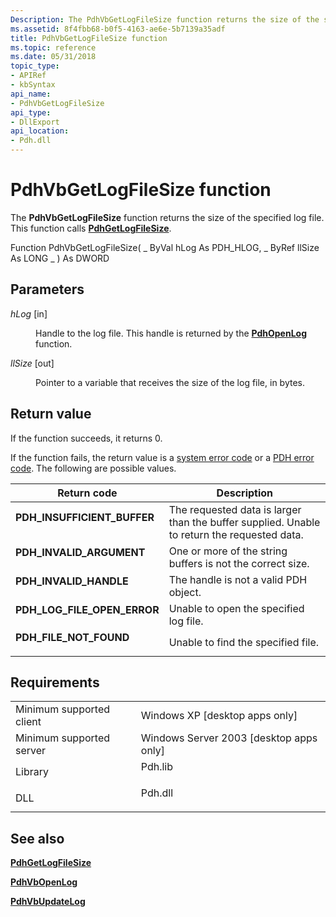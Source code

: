 ```yaml
---
Description: The PdhVbGetLogFileSize function returns the size of the specified log file. This function calls PdhGetLogFileSize.
ms.assetid: 8f4fbb68-b0f5-4163-ae6e-5b7139a35adf
title: PdhVbGetLogFileSize function
ms.topic: reference
ms.date: 05/31/2018
topic_type: 
- APIRef
- kbSyntax
api_name: 
- PdhVbGetLogFileSize
api_type: 
- DllExport
api_location: 
- Pdh.dll
---
```


# PdhVbGetLogFileSize function

The **PdhVbGetLogFileSize** function returns the size of the specified log file. This function calls [**PdhGetLogFileSize**](/windows/desktop/api/Pdh/nf-pdh-pdhgetlogfilesize).

Function PdhVbGetLogFileSize( \_ ByVal hLog As PDH\_HLOG, \_ ByRef llSize As LONG \_ ) As DWORD

## Parameters

<dl> <dt>

*hLog* \[in\]
</dt> <dd>

Handle to the log file. This handle is returned by the [**PdhOpenLog**](/windows/desktop/api/Pdh/nf-pdh-pdhopenloga) function.

</dd> <dt>

*llSize* \[out\]
</dt> <dd>

Pointer to a variable that receives the size of the log file, in bytes.

</dd> </dl>

## Return value

If the function succeeds, it returns 0.

If the function fails, the return value is a [system error code](/windows/desktop/Debug/system-error-codes) or a [PDH error code](pdh-error-codes.md). The following are possible values.



| Return code                                                                                                | Description                                                                                            |
|------------------------------------------------------------------------------------------------------------|--------------------------------------------------------------------------------------------------------|
| <dl> <dt>**PDH\_INSUFFICIENT\_BUFFER**</dt> </dl>   | The requested data is larger than the buffer supplied. Unable to return the requested data.<br/> |
| <dl> <dt>**PDH\_INVALID\_ARGUMENT**</dt> </dl>      | One or more of the string buffers is not the correct size.<br/>                                  |
| <dl> <dt>**PDH\_INVALID\_HANDLE**</dt> </dl>        | The handle is not a valid PDH object.<br/>                                                       |
| <dl> <dt>**PDH\_LOG\_FILE\_OPEN\_ERROR**</dt> </dl> | Unable to open the specified log file.<br/>                                                      |
| <dl> <dt>**PDH\_FILE\_NOT\_FOUND**</dt> </dl>       | Unable to find the specified file.<br/>                                                          |



 

## Requirements



|                                     |                                                                                    |
|-------------------------------------|------------------------------------------------------------------------------------|
| Minimum supported client<br/> | Windows XP \[desktop apps only\]<br/>                                        |
| Minimum supported server<br/> | Windows Server 2003 \[desktop apps only\]<br/>                               |
| Library<br/>                  | <dl> <dt>Pdh.lib</dt> </dl> |
| DLL<br/>                      | <dl> <dt>Pdh.dll</dt> </dl> |



## See also

<dl> <dt>

[**PdhGetLogFileSize**](/windows/desktop/api/Pdh/nf-pdh-pdhgetlogfilesize)
</dt> <dt>

[**PdhVbOpenLog**](pdhvbopenlog.md)
</dt> <dt>

[**PdhVbUpdateLog**](pdhvbupdatelog.md)
</dt> </dl>

 

